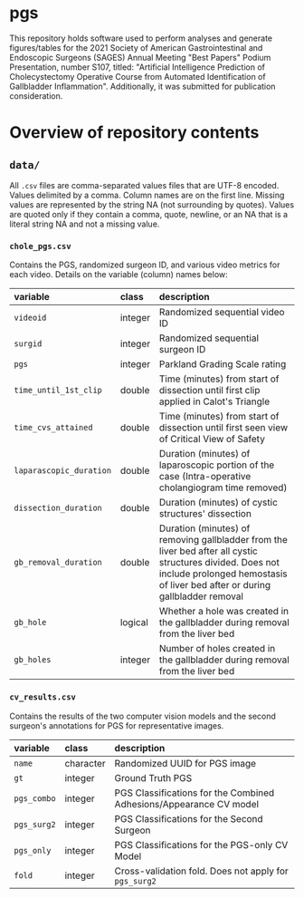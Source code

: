 # pgs

This repository holds software used to perform analyses and
generate figures/tables for the 2021
Society of American Gastrointestinal and Endoscopic Surgeons (SAGES)
Annual Meeting "Best Papers" Podium Presentation, number S107,
titled:
"Artificial Intelligence Prediction of Cholecystectomy Operative Course from Automated Identification of Gallbladder Inflammation".
Additionally, it was submitted for publication consideration.

# Overview of repository contents

## `data/`

All `.csv` files are
comma-separated values files that are UTF-8 encoded.
Values delimited by a comma.
Column names are on the first line.
Missing values are represented by the string NA (not surrounding by quotes).
Values are quoted only if they contain a comma, quote, newline, or
an NA that is a literal string NA and not a missing value.

### `chole_pgs.csv`

Contains the PGS, randomized surgeon ID, and various video metrics
for each video.
Details on the variable (column) names below:


|variable |class     |description |
|:--------|:-----|:-----------|
|`videoid`  |integer    | Randomized sequential video ID |
|`surgid`    |integer | Randomized sequential surgeon ID|
|`pgs`     |integer | Parkland Grading Scale rating |
|`time_until_1st_clip`     |double | Time (minutes) from start of dissection until first clip applied in Calot's Triangle|
|`time_cvs_attained`     |double | Time (minutes) from start of dissection until first seen view of Critical View of Safety|
|`laparascopic_duration`     |double | Duration (minutes) of laparoscopic portion of the case (Intra-operative cholangiogram time removed)|
|`dissection_duration` | double | Duration (minutes) of cystic structures' dissection |
|`gb_removal_duration` | double | Duration (minutes) of removing gallbladder from the liver bed after all cystic structures divided. Does not include prolonged hemostasis of liver bed after or during gallbladder removal|
|`gb_hole` | logical | Whether a hole was created in the gallbladder during removal from the liver bed |
|`gb_holes` | integer | Number of holes created in the gallbladder during removal from the liver bed |

### `cv_results.csv`

Contains the results of the two computer vision models
and the second surgeon's annotations for PGS for representative images.

|variable |class     |description |
|:--------|:-----|:-----------|
|`name`  | character    | Randomized UUID for PGS image |
|`gt`    |integer | Ground Truth PGS |
|`pgs_combo`     |integer | PGS Classifications for the Combined Adhesions/Appearance CV model |
|`pgs_surg2`     |integer | PGS Classifications for the Second Surgeon |
|`pgs_only`     |integer | PGS Classifications for the PGS-only CV Model |
|`fold`     |integer | Cross-validation fold. Does not apply for `pgs_surg2` |
